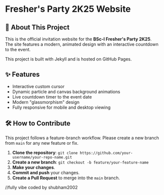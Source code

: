 # Fresher's Party 2K25 Website

## 🚀 About This Project

This is the official invitation website for the **BSc-I Fresher's Party 2K25**. The site features a modern, animated design with an interactive countdown to the event.

This project is built with Jekyll and is hosted on GitHub Pages.

## ✨ Features

-   Interactive custom cursor
-   Dynamic particle and canvas background animations
-   Live countdown timer to the event date
-   Modern "glassmorphism" design
-   Fully responsive for mobile and desktop viewing

## 🛠️ How to Contribute

This project follows a feature-branch workflow. Please create a new branch from `main` for any new feature or fix.

1.  **Clone the repository**: `git clone https://github.com/your-username/your-repo-name.git`
2.  **Create a new branch**: `git checkout -b feature/your-feature-name`
3.  **Make your changes**.
4.  **Commit and push** your changes.
5.  **Create a Pull Request** to merge into the `main` branch.

//fully vibe coded by shubham2002
